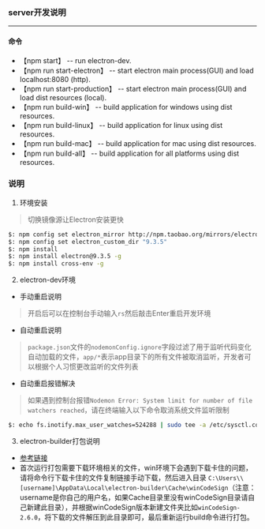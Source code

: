 ### server开发说明
--------------

#### 命令
* 【npm start】 -- run electron-dev.
* 【npm run start-electron】 -- start electron main process(GUI) and load localhost:8080 (http).
* 【npm run start-production】 -- start electron main process(GUI) and load dist resources (local).
* 【npm run build-win】 -- build application for windows using dist resources.
* 【npm run build-linux】 -- build application for linux using dist resources.
* 【npm run build-mac】 -- build application for mac using dist resources.
* 【npm run build-all】 -- build application for all platforms using dist resources.

### 说明
1. 环境安装  
>切换镜像源让Electron安装更快
```sh
$: npm config set electron_mirror http://npm.taobao.org/mirrors/electron/
$: npm config set electron_custom_dir "9.3.5"
$: npm install
$: npm install electron@9.3.5 -g
$: npm install cross-env -g
```

2. electron-dev环境
* 手动重启说明
>开启后可以在控制台手动输入`rs`然后敲击Enter重启开发环境
* 自动重启说明
>`package.json`文件的`nodemonConfig.ignore`字段过滤了用于监听代码变化自动加载的文件，`app/*`表示app目录下的所有文件被取消监听，开发者可以根据个人习惯更改监听的文件列表
* 自动重启报错解决  
>如果遇到控制台报错`Nodemon Error: System limit for number of file watchers reached`，请在终端输入以下命令取消系统文件监听限制
```sh
$: echo fs.inotify.max_user_watches=524288 | sudo tee -a /etc/sysctl.conf && sudo sysctl -p
```

3. electron-builder打包说明

* [参考链接](https://zhuanlan.zhihu.com/p/110448415)
* 首次运行打包需要下载环境相关的文件，win环境下会遇到下载卡住的问题，请将命令行下载卡住的文件复制链接手动下载，然后进入目录
`C:\Users\\[username]\AppData\Local\electron-builder\Cache\winCodeSign`（注意：username是你自己的用户名，如果Cache目录里没有winCodeSign目录请自己新建此目录），并根据winCodeSign版本新建文件夹比如`winCodeSign-2.6.0`，将下载的文件解压到此目录即可，最后重新运行build命令进行打包。